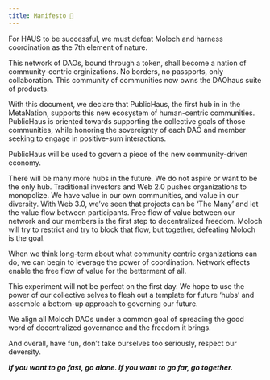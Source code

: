 ```yaml
---
title: Manifesto 📜
---
```


For HAUS to be successful, we must defeat Moloch and harness coordination as the 7th element of nature.

This network of DAOs, bound through a token, shall become a nation of community-centric orginizations. No borders, no passports, only collaboration. This community of communities now owns the DAOhaus suite of products.

With this document, we declare that PublicHaus, the first hub in in the MetaNation, supports this new ecosystem of human-centric communities. PublicHaus is oriented towards supporting the collective goals of those communities, while honoring the sovereignty of each DAO and member seeking to engage in positive-sum interactions.

PublicHaus will be used to govern a piece of the new community-driven economy.

There will be many more hubs in the future. We do not aspire or want to be the only hub. Traditional investors and Web 2.0 pushes organizations to monopolize. We have value in our own communities, and value in our diversity. With Web 3.0, we’ve seen that projects can be ‘The Many’ and let the value flow between participants. Free flow of value between our network and our members is the first step to decentralized freedom. Moloch will try to restrict and try to block that flow, but together, defeating Moloch is the goal.

When we think long-term about what community centric organizations can do, we can begin to leverage the power of coordination. Network effects enable the free flow of value for the betterment of all.

This experiment will not be perfect on the first day. We hope to use the power of our collective selves to flesh out a template for future ‘hubs’ and assemble a bottom-up approach to governing our future.

We align all Moloch DAOs under a common goal of spreading the good word of decentralized governance and the freedom it brings.

And overall, have fun, don’t take ourselves too seriously, respect our deversity.

**_If you want to go fast, go alone. If you want to go far, go together._**

